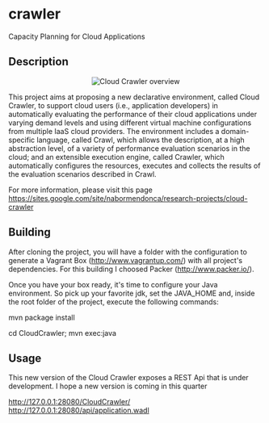 crawler
=======

Capacity Planning for Cloud Applications


## Description

<p align="center">
  <img src="https://sites.google.com/site/nabormendonca/_/rsrc/1387726329838/research-projects/cloud-crawler/cloud-crawler-overview.png?height=197&width=400&height=198" alt="Cloud Crawler overview"/>
</p>

This project aims at proposing a new declarative environment, called Cloud Crawler, to support cloud users (i.e., application developers) in automatically evaluating the performance of their cloud applications under varying demand levels and using different virtual machine configurations from multiple IaaS cloud providers. The environment includes a domain-specific language, called Crawl, which allows the description, at a high abstraction level, of a variety of performance evaluation scenarios in the cloud; and an extensible execution engine, called Crawler, which automatically configures the resources, executes and collects the results of the evaluation scenarios described in Crawl.

For more information, please visit this page https://sites.google.com/site/nabormendonca/research-projects/cloud-crawler

## Building

After cloning the project, you will have a folder with the configuration to generate a Vagrant Box (http://www.vagrantup.com/) with all project's dependencies. For this building I choosed Packer (http://www.packer.io/).

Once you have your box ready, it's time to configure your Java environment. So pick up your favorite jdk, set the JAVA_HOME and, inside the root folder of the project, execute the following commands:

<p>mvn package install</p>
<p>cd CloudCrawler; mvn exec:java</p>

## Usage
This new version of the Cloud Crawler exposes a REST Api that is under development. I hope a new version is coming in this quarter

http://127.0.0.1:28080/CloudCrawler/
http://127.0.0.1:28080/api/application.wadl
